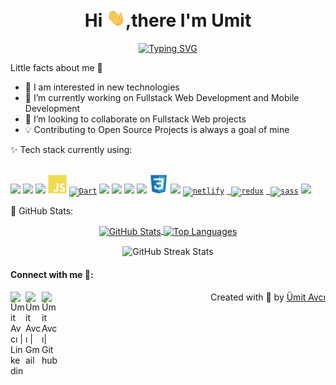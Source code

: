 <h1 align="center">Hi <img src="https://raw.githubusercontent.com/ABSphreak/ABSphreak/master/gifs/Hi.gif" width="30px">,there I'm Umit</h1>
  <p align="center">
    <a href="https://github.com/Ratheshan03/readme-typing-svg"><img src="https://readme-typing-svg.herokuapp.com?lines=Mobil+Developer;Full+Stack+Web+Developer&center=true&width=500&height=50" alt="Typing SVG"></a>
  </p>

<summary>
  Little facts about me 🧑
</summary>
<p>
  <ul>
    <li>🧞 I am interested in new technologies</li>
    <li>🔭 I’m currently working on Fullstack Web Development and Mobile Development</li>
    <li>👯 I’m looking to collaborate on Fullstack Web projects</li>
    <li>💡 Contributing to Open Source Projects is always a goal of mine</li>
  </ul>
</p>
<summary>
  ✨ Tech stack currently using:
</summary>
  <p>
   <br>
<code><a href="https://www.oracle.com/java/" target="_blank"><img height="30" src="https://www.vectorlogo.zone/logos/java/java-icon.svg"></a></code>
<code><a href="https://www.w3schools.com/cs/index.php" target="_blank"><img height="30" src="https://cdn.worldvectorlogo.com/logos/c--4.svg"></a></code>
<code><a href="https://www.w3schools.com/cpp/" target="_blank"><img height="30" src="https://cdn.worldvectorlogo.com/logos/c.svg"></a></code>
<code><a href="https://www.javascript.com/" target="_blank"><img height="30" src="https://raw.githubusercontent.com/devicons/devicon/master/icons/javascript/javascript-plain.svg"></a></code>
<code><a href="https://dart.dev/" target="_blank"><img height="30" src="https://www.vectorlogo.zone/logos/dartlang/dartlang-ar21.svg" alt="Dart"></a></code>
<code><a href="https://kotlinlang.org/" target="_blank"><img height="30" src="https://www.vectorlogo.zone/logos/kotlinlang/kotlinlang-ar21.svg"></a></code>
<code><a href="https://reactjs.org/" target="_blank"><img height="30" src="https://www.vectorlogo.zone/logos/reactjs/reactjs-icon.svg"></a></code>
<code><a href="https://flutter.dev/" target="_blank"><img height="30" src="https://www.vectorlogo.zone/logos/flutterio/flutterio-ar21.svg"></a></code>
<code><a href="https://www.w3schools.com/html/" target="_blank"><img height="30" src="https://www.vectorlogo.zone/logos/w3_html5/w3_html5-icon.svg"></a></code>
<code><a href="https://www.w3schools.com/css/" target="_blank"><img height="30" src="https://raw.githubusercontent.com/devicons/devicon/master/icons/css3/css3-original.svg"></a></code>
<code><a href="https://getbootstrap.com/" target="_blank"><img height="30" src="https://upload.wikimedia.org/wikipedia/commons/thumb/b/b2/Bootstrap_logo.svg/512px-Bootstrap_logo.svg.png?20210507000024"></a></code>
<code><a href="https://www.postgresql.org/" target="_blank"><img src="https://www.vectorlogo.zone/logos/postgresql/postgresql-ar21.svg" alt="netlify"  height="30"></a></code>
<code><a href="https://www.mysql.com/" target="_blank"> <img src="https://www.vectorlogo.zone/logos/mysql/mysql-ar21.svg" alt="redux" height="30"></a></code>
<code><a href="https://www.microsoft.com/tr-tr/sql-server/sql-server-2019" target="_blank"> <img src="https://www.svgrepo.com/show/303229/microsoft-sql-server-logo.svg" alt="sass"  height="30"></a></code>
<code><a href="https://git-scm.com/" target="_blank"><img height="30" src="https://www.vectorlogo.zone/logos/git-scm/git-scm-icon.svg"></a></code>
<br>
    
  </p>

<summary>
 📔 GitHub Stats:
</summary>
<p>
  <p align="center">
    <a href="https://github.com/umitavc">
      <img align="center" height="175px" src="https://github-readme-stats.vercel.app/api?username=umitavc&show_icons=true&theme=tokyonight" alt="GitHub Stats"/>
    </a>
    <a href="https://github.com/umitavc">
      <img align="center" height="175px" src="https://github-readme-stats.vercel.app/api/top-langs?username=umitavc&show_icons=true&locale=en&layout=compact" alt="Top Languages"/>
    </a>
  </p>
  <p align="center">
    <img align="center" src="https://github-readme-streak-stats.herokuapp.com/?user=umitavc&text_color=FFFFFF&bg_color=000000&title_color=94b4a4&langs_count=15&layout=compact&hide_border=true" alt="GitHub Streak Stats"/>
  </p>
</p>  

  <h4>Connect with me 🤝:</h4>
  <p>
    <a href="https://www.linkedin.com/in/umitavci/">
      <img align="left" alt="Ümit Avcı | Linkedin" width="24px" src="https://www.vectorlogo.zone/logos/linkedin/linkedin-icon.svg" />
    </a>
    <a href="mailto:umitavc62@gmail.com">
      <img align="left" alt="Ümit Avcı | Gmail" width="26px" src="https://www.vectorlogo.zone/logos/gmail/gmail-icon.svg" />
    </a>
    <a href="https://github.com/umitavc">
      <img align="left" alt="Ümit Avcı| Github" width="26px" src="https://www.vectorlogo.zone/logos/github/github-tile.svg" />
    </a>
  </p>

  <p align="right">Created with 🧡 by <a href="https://github.com/omunite215">Ümit Avcı</a></p>
